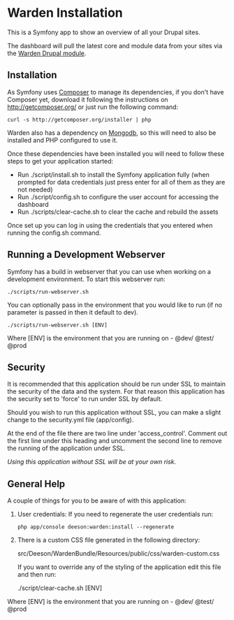 Warden Installation
===================

This is a Symfony app to show an overview of all your Drupal sites.
 
The dashboard will pull the latest core and module data from your sites via the 
[Warden Drupal module][1].


Installation
------------

As Symfony uses [Composer][2] to manage its dependencies, if you don't have 
Composer yet, download it following the instructions on http://getcomposer.org/ 
or just run the following command:

    curl -s http://getcomposer.org/installer | php

Warden also has a dependency on [Mongodb][3], so this will need to also be 
installed and PHP configured to use it.

Once these dependencies have been installed you will need to follow these steps 
to get your application started: 

  * Run ./script/install.sh to install the Symfony application fully (when 
  prompted for data credentials just press enter for all of them as they are not 
  needed)
  * Run ./script/config.sh to configure the user account for accessing the dashboard
  * Run ./scripts/clear-cache.sh to clear the cache and rebuild the assets
  
Once set up you can log in using the credentials that you entered when running 
the config.sh command.

Running a Development Webserver
-------------------------------

Symfony has a build in webserver that you can use when working on a development
environment.  To start this webserver run:

    ./scripts/run-webserver.sh
    
You can optionally pass in the environment that you would like to run (if no
parameter is passed in then it default to dev).

    ./scripts/run-webserver.sh [ENV]
    
Where [ENV] is the environment that you are running on - @dev/ @test/ @prod

Security
--------

It is recommended that this application should be run under SSL to maintain 
the security of the data and the system.  For that reason this application has
the security set to 'force' to run under SSL by default.

Should you wish to run this application without SSL, you can make a slight change 
to the security.yml file (app/config).

At the end of the file there are two line under 'access_control'. Comment out 
the first line under this heading and uncomment the second line to remove the 
running of the application under SSL. 

*Using this application without SSL will be at your own risk.*

General Help
------------

A couple of things for you to be aware of with this application:
 
  1. User credentials: If you need to regenerate the user credentials run:

         php app/console deeson:warden:install --regenerate
    
  2. There is a custom CSS file generated in the following directory:

        src/Deeson/WardenBundle/Resources/public/css/warden-custom.css
     
     If you want to override any of the styling of the application edit this 
     file and then run: 

        ./script/clear-cache.sh [ENV]

Where [ENV] is the environment that you are running on - @dev/ @test/ @prod

[1]:  https://www.drupal.org/projects/warden
[2]:  http://getcomposer.org/
[3]:  http://docs.mongodb.org/manual/